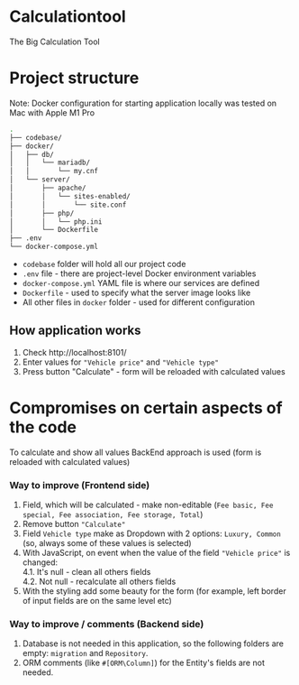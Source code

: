 # Calculationtool
The Big Calculation Tool 

# Project structure

Note: Docker configuration for starting application locally was tested on Mac with Apple M1 Pro

```sh
.
├── codebase/
├── docker/
│   ├── db/
│   │   └── mariadb/
│   │       └── my.cnf
│   └── server/
│       ├── apache/
│       │   └── sites-enabled/
│       │       └── site.conf
│       ├── php/
│       │   └── php.ini
│       └── Dockerfile
├── .env
└── docker-compose.yml
```

* ```codebase``` folder will hold all our project code
* ```.env``` file - there are project-level Docker environment variables
* ```docker-compose.yml``` YAML file is where our services are defined
* ```Dockerfile``` - used to specify what the server image looks like
* All other files in ```docker``` folder - used for different configuration

## How application works
1. Check http://localhost:8101/
2. Enter values for ```"Vehicle price"``` and ```"Vehicle type"```
3. Press button "Calculate" - form will be reloaded with calculated values

# Compromises on certain aspects of the code
 To calculate and show all values BackEnd approach is used (form is reloaded with calculated values)   
        
### Way to improve (Frontend side)  
1. Field, which will be calculated - make non-editable (```Fee basic, Fee special, Fee association, Fee storage, Total```)
2. Remove button ```"Calculate"```  
3. Field ```Vehicle type``` make as Dropdown with 2 options: ```Luxury, Common``` (so, always some of these values is selected)   
4. With JavaScript, on event when the value of the field ```"Vehicle price"``` is changed:   
    4.1. It's null - clean all others fields  
    4.2. Not null - recalculate all others fields
5. With the styling add some beauty for the form (for example, left border of input fields are on the same level etc)   

### Way to improve / comments (Backend side) 
1. Database is not needed in this application, so the following folders are empty: ```migration``` and   ```Repository```.
2. ORM comments (like ```#[ORM\Column]```) for the Entity's fields are not needed.